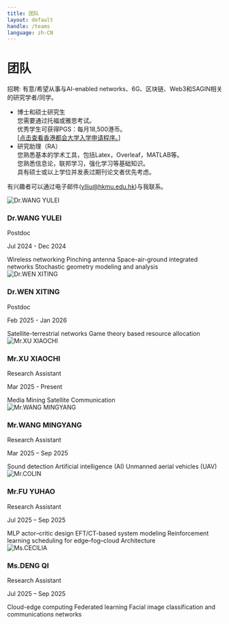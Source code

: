 ```yaml
---
title: 团队
layout: default
handle: /teams
language: zh-CN
---
```


<div class="p-5 text-center bg-image bg-research-img">
    <div class="d-flex justify-content-start align-items-end h-100">
      <div class="text-white text-left">
        <h1 class="page-title mb-3">团队</h1>
        <!-- <h4 class="mb-3">Subheading</h4> -->
      </div>
    </div>
</div>

<div class="content-wrapper">
    <div class="alert alert-warning" role="alert">
        <p>
            <span class="highlight">招聘:</span> 有意/希望从事与AI-enabled networks、6G、区块链、Web3和SAGIN相关的研究学者/同学。
        </p>
        <ul>
            <li>
                <span class="highlight">博士和硕士研究生</span><br>
                您需要通过托福或雅思考试。<br>
                优秀学生可获得PGS：每月18,500港币。<br>
                [<a href="https://admissions.hkmu.edu.hk/rpg/submit-application/" target="_blank">点击查看香港都会大学入学申请程序。</a>]
            </li>
            <li>
                <span class="highlight">研究助理（RA）</span><br>
                您熟悉基本的学术工具，包括Latex，Overleaf，MATLAB等。<br>
                您熟悉信息论，联邦学习，强化学习等基础知识。<br>
                具有硕士或以上学位并发表过期刊论文者优先考虑。<br>
            </li>
        </ul>
        <p>
            有兴趣者可以通过电子邮件(<a href="mailto:ylliu@hkmu.edu.hk">ylliu@hkmu.edu.hk</a>)与我联系。
        </p>
    </div>
    <section id="team" class="team">
        <!-- <div class="section-header"></div> -->
        <div class="team-grid mb-3">
            <div class="team-member">
                <div class="member-photo">
                    <img src="{{ site.baseurl }}/assets/images/wang_ye.jpg" alt="Dr.WANG YULEI">
                </div>
                <h3>Dr.WANG YULEI</h3>
                <p class="member-title">Postdoc</p>
                <p class="member-bio">Jul 2024 - Dec 2024</p>
                <div class="member-bio">
                    <span class="badge text-bg-secondary">Wireless networking</span>
                    <span class="badge text-bg-secondary">Pinching antenna</span>
                    <span class="badge text-bg-secondary">Space-air-ground integrated networks</span>
                    <span class="badge text-bg-secondary">Stochastic geometry modeling and analysis</span>
                </div>
            </div>
            <div class="team-member">
                <div class="member-photo">
                    <img src="{{ site.baseurl }}/assets/images/wen_xiting.jpg" alt="Dr.WEN XITING">
                </div>
                <h3>Dr.WEN XITING</h3>
                <p class="member-title">Postdoc</p>
                <p class="member-bio">Feb 2025 - Jan 2026</p>
                <div class="member-bio">
                    <span class="badge text-bg-secondary">Satellite-terrestrial networks</span>
                    <span class="badge text-bg-secondary">Game theory based resource allocation</span>
                </div>
            </div>
            <!-- <div class="team-member">
                <div class="member-photo">
                    <img src="https://images.pexels.com/photos/1181686/pexels-photo-1181686.jpeg?auto=compress&cs=tinysrgb&w=300&h=300&fit=crop" alt="Mr.LUO BINGYUAN">
                </div>
                <h3>Mr.LUO BINGYUAN</h3>
                <p class="member-title">Research Assistant</p>
                <p class="member-bio">Working period</p>
                <p class="member-bio">research area</p>
            </div> -->
            <div class="team-member">
                <div class="member-photo">
                    <img src="{{ site.baseurl }}/assets/images/XU_XIAOCHI.jpg" alt="Mr.XU XIAOCHI">
                </div>
                <h3>Mr.XU XIAOCHI</h3>
                <p class="member-title">Research Assistant</p>
                <p class="member-bio">Mar 2025 - Present</p>
                <div class="member-bio">
                    <span class="badge text-bg-secondary">Media Mining</span>
                    <span class="badge text-bg-secondary">Satellite Communication</span>
                </div>
            </div>
        </div>
        <div class="team-grid mb-3">
            <div class="team-member">
                <div class="member-photo">
                    <img src="{{ site.baseurl }}/assets/images/WANG_MINGYANG.jpg" alt="Mr.WANG MINGYANG">
                </div>
                <h3>Mr.WANG MINGYANG</h3>
                <p class="member-title">Research Assistant</p>
                <p class="member-bio">Mar 2025 – Sep 2025</p>
                <div class="member-bio">
                    <span class="badge text-bg-secondary">Sound detection</span>
                    <span class="badge text-bg-secondary">Artificial intelligence (AI)</span>
                    <span class="badge text-bg-secondary">Unmanned aerial vehicles (UAV)</span>
                </div>
            </div>
            <div class="team-member">
                <div class="member-photo">
                    <img src="{{ site.baseurl }}/assets/images/colin.jpg" alt="Mr.COLIN">
                </div>
                <h3>Mr.FU YUHAO</h3>
                <p class="member-title">Research Assistant</p>
                <p class="member-bio">Jul 2025 – Sep 2025</p>
                <div class="member-bio">
                    <span class="badge text-bg-secondary">MLP actor–critic design</span>
                    <span class="badge text-bg-secondary">EFT/CT-based system modeling</span>
                    <span class="badge text-bg-secondary">Reinforcement learning scheduling for edge–fog–cloud Architecture</span>
                </div>
            </div>
            <div class="team-member">
                <div class="member-photo">
                    <img src="{{ site.baseurl }}/assets/images/cecilia.jpg" alt="Ms.CECILIA">
                </div>
                <h3>Ms.DENG QI</h3>
                <p class="member-title">Research Assistant</p>
                <p class="member-bio">Jul 2025 – Sep 2025</p>
                <div class="member-bio">
                    <span class="badge text-bg-secondary">Cloud-edge computing</span>
                    <span class="badge text-bg-secondary">Federated learning</span>
                    <span class="badge text-bg-secondary">Facial image classification and communications networks</span>
                </div>
            </div>
        </div>
    </section>
</div>